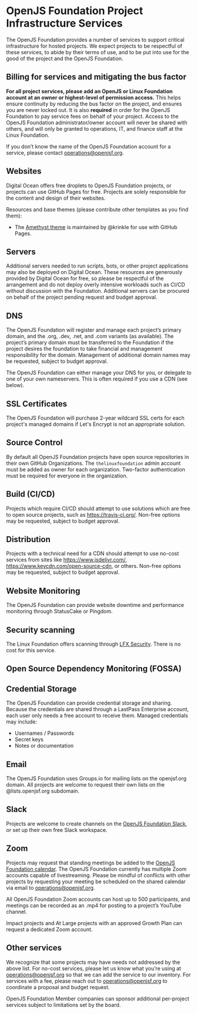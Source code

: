 # OpenJS Foundation Project Infrastructure Services

The OpenJS Foundation provides a number of services to support critical infrastructure for hosted projects.  We expect projects to be respectful of these services, to abide by their terms of use, and to be put into use for the good of the project and the OpenJS Foundation.

## Billing for services and mitigating the bus factor
**For all project services, please add an OpenJS or Linux Foundation account at an owner or highest-level of permission access.**  This helps ensure continuity by reducing the bus factor on the project, and ensures you are never locked out.  It is also **required** in order for the OpenJS Foundation to pay service fees on behalf of your project.  Access to the OpenJS Foundation administrator/owner account will never be shared with others, and will only be granted to operations, IT, and finance staff at the Linux Foundation.

If you don’t know the name of the OpenJS Foundation account for a service, please contact operations@openjsf.org.

## Websites
Digital Ocean offers free droplets to OpenJS Foundation projects, or projects can use GitHub Pages for free.  Projects are solely responsible for the content and design of their websites.

Resources and base themes (please contribute other templates as you find them):
* The [Amethyst theme](https://github.com/qunitjs/jekyll-theme-amethyst) is maintained by @krinkle for use with GitHub Pages.

## Servers
Additional servers needed to run scripts, bots, or other project applications may also be deployed on Digital Ocean.  These resources are generously provided by Digital Ocean for free, so please be respectful of the arrangement and do not deploy overly intensive workloads such as CI/CD without discussion with the Foundation.  Additional servers can be procured on behalf of the project pending request and budget approval.

## DNS
The OpenJS Foundation will register and manage each project’s primary domain, and the .org, .dev, .net, and .com variants (as available).  The project’s primary domain must be transferred to the Foundation if the project desires the foundation to take financial and management responsibility for the domain.  Management of additional domain names may be requested, subject to budget approval.

The OpenJS Foundation can either manage your DNS for you, or delegate to one of your own nameservers.  This is often required if you use a CDN (see below).

## SSL Certificates
The OpenJS Foundation will purchase 2-year wildcard SSL certs for each project's managed domains if Let's Encrypt is not an appropriate solution.

## Source Control
By default all OpenJS Foundation projects have open source repositories in their own GitHub Organizations.  The `thelinuxfoundation` admin account must be added as owner for each organization.  Two-factor authentication must be required for everyone in the organization.

## Build (CI/CD)
Projects which require CI/CD should attempt to use solutions which are free to open source projects, such as https://travis-ci.org/.  Non-free options may be requested, subject to budget approval.

## Distribution
Projects with a technical need for a CDN should attempt to use no-cost services from sites like https://www.jsdelivr.com/, https://www.keycdn.com/open-source-cdn, or others.  Non-free options may be requested, subject to budget approval.

## Website Monitoring
The OpenJS Foundation can provide website downtime and performance monitoring through StatusCake or Pingdom.

## Security scanning
The Linux Foundation offers scanning through [LFX Security](https://lfx.linuxfoundation.org/tools/security/). There is no cost for this service.

## Open Source Dependency Monitoring (FOSSA)

## Credential Storage
The OpenJS Foundation can provide credential storage and sharing. Because the credentials are shared through a LastPass Enterprise account, each user only needs a free account to receive them.  Managed credentials may include:

* Usernames / Passwords
* Secret keys
* Notes or documentation

## Email
The OpenJS Foundation uses Groups.io for mailing lists on the openjsf.org domain.  All projects are welcome to request their own lists on the @lists.openjsf.org subdomain.

## Slack
Projects are welcome to create channels on the [OpenJS Foundation Slack](https://openjs-foundation.slack.com), or set up their own free Slack workspace.

## Zoom
Projects may request that standing meetings be added to the [OpenJS Foundation calendar](https://calendar.openjsf.org).  The OpenJS Foundation currently has multiple Zoom accounts capable of livestreaming.  Please be mindful of conflicts with other projects by requesting your meeting be scheduled on the shared calendar via email to operations@openjsf.org.   

All OpenJS Foundation Zoom accounts can host up to 500 participants, and meetings can be recorded as an .mp4 for posting to a project’s YouTube channel.

Impact projects and At Large projects with an approved Growth Plan can request a dedicated Zoom account.

## Other services
We recognize that some projects may have needs not addressed by the above list.  For no-cost services, please let us know what you’re using at operations@openjsf.org so that we can add the service to our inventory.  For services with a fee, please reach out to operations@openjsf.org to coordinate a proposal and budget request.

OpenJS Foundation Member companies can sponsor additional per-project services subject to limitations set by the board. 
